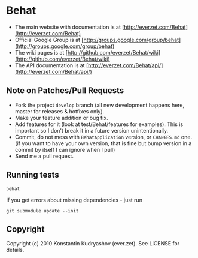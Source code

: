 Behat
=====

* The main website with documentation is at [http://everzet.com/Behat](http://everzet.com/Behat)
* Official Google Group is at [http://groups.google.com/group/behat](http://groups.google.com/group/behat)
* The wiki pages is at [http://github.com/everzet/Behat/wiki](http://github.com/everzet/Behat/wiki)
* The API documentation is at [http://everzet.com/Behat/api/](http://everzet.com/Behat/api/)


Note on Patches/Pull Requests
-----------------------------
 
* Fork the project `develop` branch (all new development happens here, master for releases & hotfixes only).
* Make your feature addition or bug fix.
* Add features for it (look at test/Behat/features for examples).
  This is important so I don't break it in a future version unintentionally.
* Commit, do not mess with `BehatApplication` version, or `CHANGES.md` one.
  (if you want to have your own version, that is fine but
   bump version in a commit by itself I can ignore when I pull)
* Send me a pull request.

Running tests
-------------

	behat

If you get errors about missing dependencies - just run

	git submodule update --init

Copyright
---------

Copyright (c) 2010 Konstantin Kudryashov (ever.zet). See LICENSE for details.
